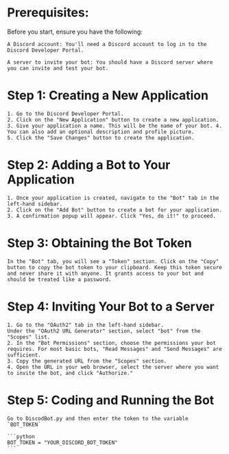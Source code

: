 
# Prerequisites:

Before you start, ensure you have the following:

    A Discord account: You'll need a Discord account to log in to the Discord Developer Portal.

    A server to invite your bot: You should have a Discord server where you can invite and test your bot.

# Step 1: Creating a New Application
    1. Go to the Discord Developer Portal.
    2. Click on the "New Application" button to create a new application.
    3. Give your application a name. This will be the name of your bot. 4. You can also add an optional description and profile picture.
    5. Click the "Save Changes" button to create the application.

# Step 2: Adding a Bot to Your Application
    1. Once your application is created, navigate to the "Bot" tab in the left-hand sidebar.
    2. Click on the "Add Bot" button to create a bot for your application.
    3. A confirmation popup will appear. Click "Yes, do it!" to proceed.

# Step 3: Obtaining the Bot Token
    In the "Bot" tab, you will see a "Token" section. Click on the "Copy" button to copy the bot token to your clipboard. Keep this token secure and never share it with anyone. It grants access to your bot and should be treated like a password.

# Step 4: Inviting Your Bot to a Server
    1. Go to the "OAuth2" tab in the left-hand sidebar.
    Under the "OAuth2 URL Generator" section, select "bot" from the "Scopes" list.
    2. In the "Bot Permissions" section, choose the permissions your bot requires. For most basic bots, "Read Messages" and "Send Messages" are sufficient.
    3. Copy the generated URL from the "Scopes" section.
    4. Open the URL in your web browser, select the server where you want to invite the bot, and click "Authorize."

# Step 5: Coding and Running the Bot
    Go to DiscodBot.py and then enter the token to the variable `BOT_TOKEN`

    ```python
    BOT_TOKEN = "YOUR_DISCORD_BOT_TOKEN"
    ```